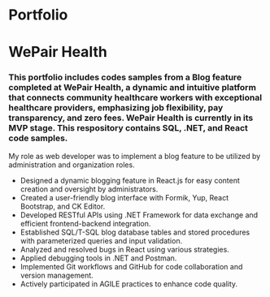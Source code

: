 # Portfolio
<h1 >WePair Health</h1>
<h3>This portfolio includes codes samples from a Blog feature completed at WePair Health, a dynamic and intuitive platform that connects 
community healthcare workers with exceptional healthcare providers, emphasizing job flexibility, pay transparency, and zero fees. WePair Health is 
currently in its MVP stage. This respository contains SQL, .NET, and React code samples.</h3>

<p>My role as web developer was to implement a blog feature to be utilized by administration and organization roles.</p>
<ul>
  <li>Designed a dynamic blogging feature in React.js for easy content creation and oversight by administrators.</li>
  <li>Created a user-friendly blog interface with Formik, Yup, React Bootstrap, and CK Editor.</li>
  <li>Developed RESTful APIs using .NET Framework for data exchange and efficient frontend-backend integration.</li>
  <li>Established SQL/T-SQL blog database tables and stored procedures with parameterized queries and input validation.</li>
  <li>Analyzed and resolved bugs in React using various strategies.</li>
  <li>Applied debugging tools in .NET and Postman.</li>
  <li>Implemented Git workflows and GitHub for code collaboration and version management.</li>
  <li>Actively participated in AGILE practices to enhance code quality.</li>
</ul>
